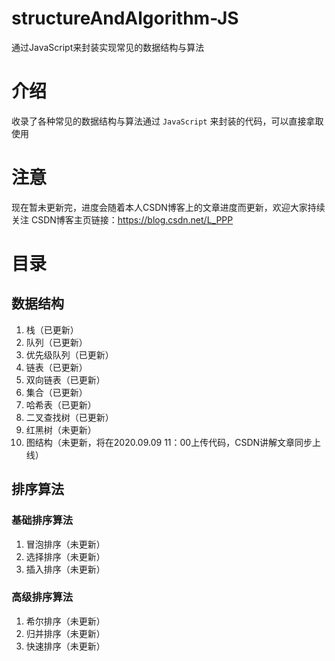 # structureAndAlgorithm-JS
通过JavaScript来封装实现常见的数据结构与算法

# 介绍
收录了各种常见的数据结构与算法通过 `JavaScript` 来封装的代码，可以直接拿取使用

# 注意
现在暂未更新完，进度会随着本人CSDN博客上的文章进度而更新，欢迎大家持续关注
CSDN博客主页链接：https://blog.csdn.net/L_PPP

# 目录
## 数据结构
1. 栈（已更新）
2. 队列（已更新）
3. 优先级队列（已更新）
4. 链表（已更新）
5. 双向链表（已更新）
6. 集合（已更新）
7. 哈希表（已更新）
8. 二叉查找树（已更新）
9. 红黑树（未更新）
10. 图结构（未更新，将在2020.09.09 11：00上传代码，CSDN讲解文章同步上线）

## 排序算法
### 基础排序算法
1. 冒泡排序（未更新）
2. 选择排序（未更新）
3. 插入排序（未更新）

### 高级排序算法
1. 希尔排序（未更新）
2. 归并排序（未更新）
3. 快速排序（未更新）